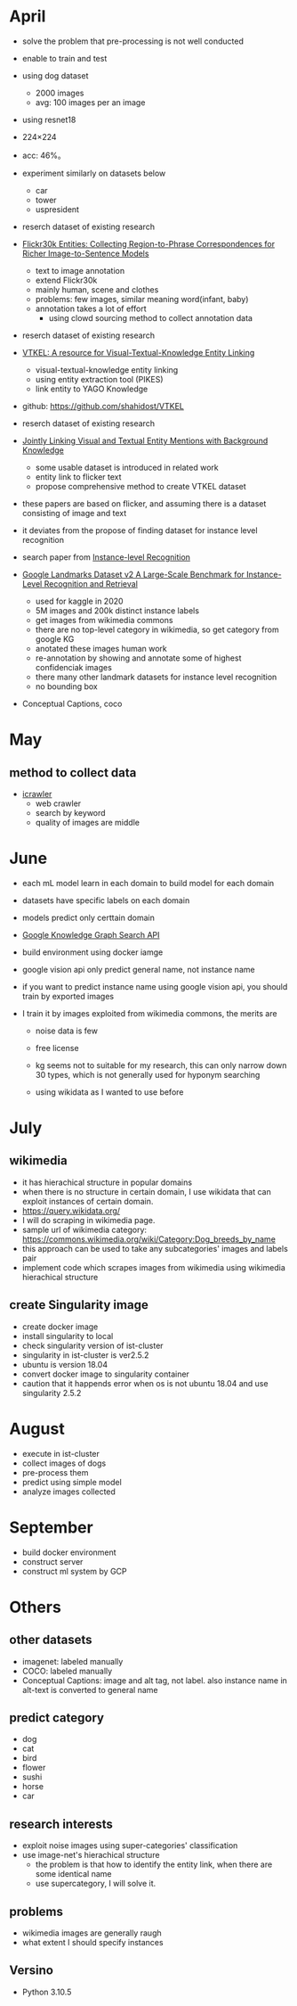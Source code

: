 # April
- solve the problem that pre-processing is not well conducted

- enable to train and test
- using dog dataset
  - 2000 images
  - avg: 100 images per an image
- using resnet18
- 224×224
- acc: 46%。
- experiment similarly on  datasets below 
  -  car
  -  tower
  -  uspresident

- reserch dataset of existing research
- [Flickr30k Entities: Collecting Region-to-Phrase Correspondences for Richer Image-to-Sentence Models](https://arxiv.org/pdf/1505.04870.pdf)
  - text to image annotation
  - extend Flickr30k
  - mainly human, scene and clothes
  - problems: few images, similar meaning word(infant, baby)
  - annotation takes a lot of effort
    - using clowd sourcing method to collect annotation data

- reserch dataset of existing research
- [VTKEL: A resource for Visual-Textual-Knowledge Entity Linking](https://dl.acm.org/doi/pdf/10.1145/3341105.3373958?casa_token=dKJoNPVmxagAAAAA:5fR30eES4eC7qQ5_pYoppkbZiL3baE9JXVC0iz5umy08hlGj8v6IpwiePTXIZ20-l8bw6g4ozSaT)
  - visual-textual-knowledge entity linking
  - using entity extraction tool (PIKES)
  - link entity to YAGO Knowledge
- github: https://github.com/shahidost/VTKEL

- reserch dataset of existing research
- [Jointly Linking Visual and Textual Entity Mentions with Background Knowledge](https://www.ncbi.nlm.nih.gov/pmc/articles/PMC7298199/pdf/978-3-030-51310-8_Chapter_24.pdf)
  - some usable dataset is introduced in related work
  - entity link to flicker text
  - propose comprehensive method to create VTKEL dataset
- these papers are based on flicker, and assuming there is a dataset consisting of image and text
- it deviates from the propose of finding dataset for instance level recognition

- search paper from [Instance-level Recognition](https://towardsdatascience.com/instance-level-recognition-6afa229e2151)
- [Google Landmarks Dataset v2 A Large-Scale Benchmark for Instance-Level Recognition and Retrieval](https://arxiv.org/pdf/2004.01804.pdf)
  - used for kaggle in 2020
  - 5M images and 200k distinct instance labels
  - get images from wikimedia commons
  - there are no top-level category in wikimedia, so get category from google KG
  - anotated these images human work
  - re-annotation by showing and annotate some of highest confidenciak images
  - there many other landmark datasets for instance level recognition
  - no bounding box
- Conceptual Captions, coco

# May
## method to collect data 
- [icrawler](https://icrawler.readthedocs.io/en/latest/)
  - web crawler
  - search by keyword
  - quality of images are middle

# June
- each mL model learn in each domain to build model for each domain
- datasets have specific labels on each domain
- models predict only certtain domain
- [Google Knowledge Graph Search API](https://developers.google.com/knowledge-graph)
- build environment using docker iamge

- google vision api only predict general name, not instance name
- if you want to predict instance name using google vision api, you should train by exported images
- I train it by images exploited from wikimedia commons, the merits are
  - noise data is few
  - free license
  
  - kg seems not to suitable for my research, this can only narrow down 30 types, which is not generally used for hyponym searching
  - using wikidata as I wanted to use before

# July
## wikimedia
- it has hierachical structure in popular domains
- when there is no structure in certain domain, I use wikidata that can exploit instances of certain domain.
- https://query.wikidata.org/
- I will do scraping in wikimedia page.
- sample url of wikimedia category: https://commons.wikimedia.org/wiki/Category:Dog_breeds_by_name
- this approach can be used to take any subcategories' images and labels pair
- implement code which scrapes images from wikimedia using wikimedia hierachical structure

## create Singularity image
- create docker image
- install singularity to local 
- check singularity version of ist-cluster
- singularity in ist-cluster is ver2.5.2
- ubuntu is version 18.04
- convert docker image to singularity container
- caution that it happends error when os is not ubuntu 18.04 and use singularity 2.5.2

# August
- execute in ist-cluster
- collect images of dogs
- pre-process them
- predict using simple model
- analyze images collected

# September
- build docker environment
- construct server
- construct ml system by GCP

# Others
## other datasets
- imagenet: labeled manually
- COCO: labeled manually
- Conceptual Captions: image and alt tag, not label. also instance name in alt-text is converted to general name

## predict category  
- dog
- cat
- bird
- flower
- sushi
- horse
- car

## research interests
- exploit noise images using super-categories' classification
- use image-net's hierachical structure
  - the problem is that how to identify the entity link, when there are some identical name
  - use supercategory, I will solve it.

## problems
- wikimedia images are generally raugh
- what extent I should specify instances

## Versino 
- Python 3.10.5
